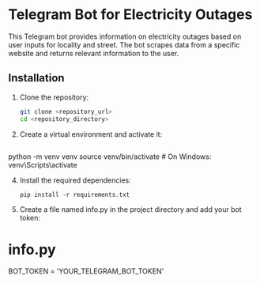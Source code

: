 # Telegram Bot for Electricity Outages

This Telegram bot provides information on electricity outages based on user inputs for locality and street. The bot scrapes data from a specific website and returns relevant information to the user.

## Installation

1. Clone the repository:

   ```bash
   git clone <repository_url>
   cd <repository_directory>
   
2. Create a virtual environment and activate it:
   ```
  python -m venv venv
  source venv/bin/activate   # On Windows: venv\Scripts\activate

4. Install the required dependencies:
   ```
   pip install -r requirements.txt

5. Create a file named info.py in the project directory and add your bot token:

  # info.py
  BOT_TOKEN = 'YOUR_TELEGRAM_BOT_TOKEN'
